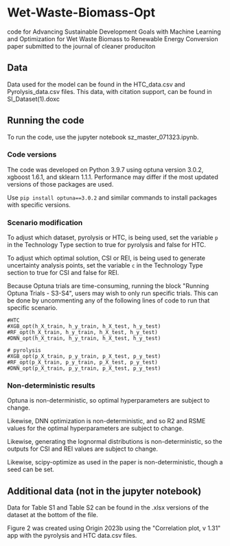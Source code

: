 # Wet-Waste-Biomass-Opt
code for Advancing Sustainable Development Goals with Machine Learning and Optimization for Wet Waste Biomass to Renewable Energy Conversion paper submitted to the journal of cleaner produciton

## Data

Data used for the model can be found in the HTC_data.csv and Pyrolysis_data.csv files.  This data, with citation support, can be found in SI_Dataset(1).doxc

## Running the code

To run the code, use the jupyter notebook sz_master_071323.ipynb.  

### Code versions

The code was developed on Python 3.9.7 using optuna version 3.0.2, xgboost 1.6.1, and sklearn 1.1.1.  Performance may differ if the most updated versions of those packages are used.

Use ```pip install optuna==3.0.2``` and similar commands to install packages with specific versions.

### Scenario modification

To adjust which dataset, pyrolysis or HTC, is being used, set the variable ```p``` in the Technology Type section to true for pyrolysis and false for HTC.

To adjust which optimal solution, CSI or REI, is being used to generate uncertainty analysis points, set the variable ```c``` in the Technology Type section to true for CSI and false for REI.

Because Optuna trials are time-consuming, running the block "Running Optuna Trials - S3-S4", users may wish to only run specific trials.  This can be done by uncommenting any of the following lines of code to run that specific scenario.

```
#HTC
#XGB_opt(h_X_train, h_y_train, h_X_test, h_y_test)
#RF_opt(h_X_train, h_y_train, h_X_test, h_y_test)
#DNN_opt(h_X_train, h_y_train, h_X_test, h_y_test)

# pyrolysis
#XGB_opt(p_X_train, p_y_train, p_X_test, p_y_test)
#RF_opt(p_X_train, p_y_train, p_X_test, p_y_test)
#DNN_opt(p_X_train, p_y_train, p_X_test, p_y_test)
```

### Non-deterministic results
Optuna is non-deterministic, so optimal hyperparameters are subject to change.

Likewise, DNN optimization is non-deterministic, and so R2 and RSME values for the optimal hyperparameters are subject to change.

Likewise, generating the lognormal distributions is non-deterministic, so the outputs for CSI and REI values are subject to change.  

Likewise, scipy-optimize as used in the paper is non-deterministic, though a seed can be set.

## Additional data (not in the jupyter notebook)

Data for Table S1 and Table S2 can be found in the .xlsx versions of the dataset at the bottom of the file.

Figure 2 was created using Origin 2023b using the "Correlation plot, v 1.31" app with the pyrolysis and HTC data.csv files.
